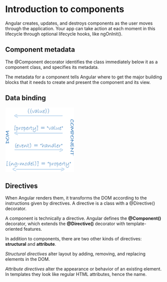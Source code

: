 # Introduction to components

Angular creates, updates, and destroys components as the user moves through the application. Your app can take action at each moment in this lifecycle through optional lifecycle hooks, like ngOnInit\(\).

## Component metadata

The @Component decorator identifies the class immediately below it as a component class, and specifies its metadata.

The metadata for a component tells Angular where to get the major building blocks that it needs to create and present the component and its view.

## Data binding

![Logo Title Text 1](../../.gitbook/assets/databinding%20%281%29.png)

## Directives

When Angular renders them, it transforms the DOM according to the instructions given by directives. A directive is a class with a @Directive\(\) decorator.

A component is technically a directive. Angular defines the **@Component\(\)** decorator, which extends the **@Directive\(\)** decorator with template-oriented features.

In addition to components, there are two other kinds of directives: **structural** and **attribute**.

_Structural directives_ alter layout by adding, removing, and replacing elements in the DOM.

_Attribute directives_ alter the appearance or behavior of an existing element. In templates they look like regular HTML attributes, hence the name.

